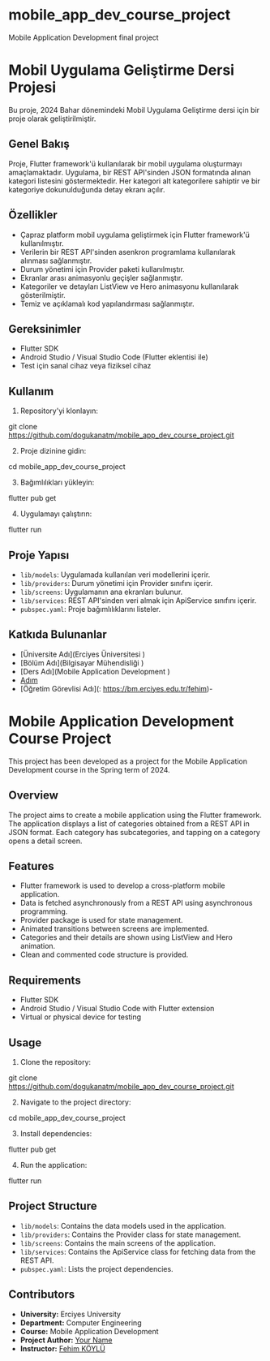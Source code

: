 # mobile_app_dev_course_project
Mobile Application Development final project

# Mobil Uygulama Geliştirme Dersi Projesi

Bu proje, 2024 Bahar dönemindeki Mobil Uygulama Geliştirme dersi için bir proje olarak geliştirilmiştir.

## Genel Bakış

Proje, Flutter framework'ü kullanılarak bir mobil uygulama oluşturmayı amaçlamaktadır. Uygulama, bir REST API'sinden JSON formatında alınan kategori listesini göstermektedir. Her kategori alt kategorilere sahiptir ve bir kategoriye dokunulduğunda detay ekranı açılır.

## Özellikler

- Çapraz platform mobil uygulama geliştirmek için Flutter framework'ü kullanılmıştır.
- Verilerin bir REST API'sinden asenkron programlama kullanılarak alınması sağlanmıştır.
- Durum yönetimi için Provider paketi kullanılmıştır.
- Ekranlar arası animasyonlu geçişler sağlanmıştır.
- Kategoriler ve detayları ListView ve Hero animasyonu kullanılarak gösterilmiştir.
- Temiz ve açıklamalı kod yapılandırması sağlanmıştır.

## Gereksinimler

- Flutter SDK
- Android Studio / Visual Studio Code (Flutter eklentisi ile)
- Test için sanal cihaz veya fiziksel cihaz

## Kullanım

1. Repository'yi klonlayın:

git clone https://github.com/dogukanatm/mobile_app_dev_course_project.git

2. Proje dizinine gidin:

cd mobile_app_dev_course_project

3. Bağımlılıkları yükleyin:

flutter pub get

4. Uygulamayı çalıştırın:

flutter run

## Proje Yapısı

- `lib/models`: Uygulamada kullanılan veri modellerini içerir.
- `lib/providers`: Durum yönetimi için Provider sınıfını içerir.
- `lib/screens`: Uygulamanın ana ekranları bulunur.
- `lib/services`: REST API'sinden veri almak için ApiService sınıfını içerir.
- `pubspec.yaml`: Proje bağımlılıklarını listeler.

## Katkıda Bulunanlar

- [Üniversite Adı](Erciyes Üniversitesi )
- [Bölüm Adı](Bilgisayar Mühendisliği )
- [Ders Adı](Mobile Application Development )
- [Adım](https://github.com/your-dogukanatm)
- [Öğretim Görevlisi Adı](: https://bm.erciyes.edu.tr/fehim)-



# Mobile Application Development Course Project

This project has been developed as a project for the Mobile Application Development course in the Spring term of 2024.

## Overview

The project aims to create a mobile application using the Flutter framework. The application displays a list of categories obtained from a REST API in JSON format. Each category has subcategories, and tapping on a category opens a detail screen.

## Features

- Flutter framework is used to develop a cross-platform mobile application.
- Data is fetched asynchronously from a REST API using asynchronous programming.
- Provider package is used for state management.
- Animated transitions between screens are implemented.
- Categories and their details are shown using ListView and Hero animation.
- Clean and commented code structure is provided.

## Requirements

- Flutter SDK
- Android Studio / Visual Studio Code with Flutter extension
- Virtual or physical device for testing

## Usage

1. Clone the repository:

git clone https://github.com/dogukanatm/mobile_app_dev_course_project.git

2. Navigate to the project directory:

cd mobile_app_dev_course_project

3. Install dependencies:

flutter pub get

4. Run the application:

flutter run 

## Project Structure

- `lib/models`: Contains the data models used in the application.
- `lib/providers`: Contains the Provider class for state management.
- `lib/screens`: Contains the main screens of the application.
- `lib/services`: Contains the ApiService class for fetching data from the REST API.
- `pubspec.yaml`: Lists the project dependencies.

## Contributors

- **University:** Erciyes University
- **Department:** Computer Engineering
- **Course:** Mobile Application Development
- **Project Author:** [Your Name](https://github.com/your-dogukanatm)
- **Instructor:** [Fehim KÖYLÜ](https://bm.erciyes.edu.tr/fehim)







